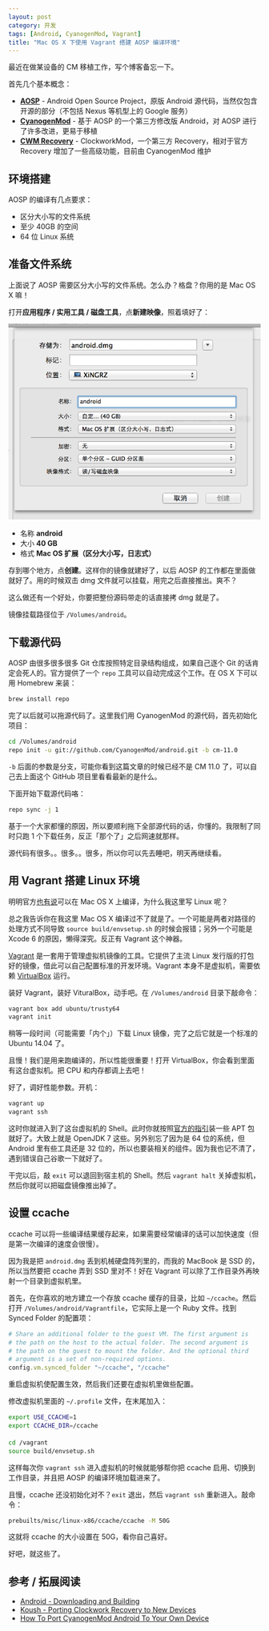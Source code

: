 ```yaml
---
layout: post
category: 开发
tags: [Android, CyanogenMod, Vagrant]
title: "Mac OS X 下使用 Vagrant 搭建 AOSP 编译环境"
---
```


最近在做某设备的 CM 移植工作，写个博客备忘一下。

首先几个基本概念：

- **[AOSP](https://source.android.com)** - Android Open Source Project，原版 Android 源代码，当然仅包含开源的部分（不包括 Nexus 等机型上的 Google 服务）
- **[CyanogenMod](http://wiki.cyanogenmod.com)** - 基于 AOSP 的一个第三方修改版 Android，对 AOSP 进行了许多改进，更易于移植
- **[CWM Recovery](https://github.com/cyanogenmod/android_bootable_recovery)** - ClockworkMod，一个第三方 Recovery，相对于官方 Recovery 增加了一些高级功能，目前由 CyanogenMod 维护

## 环境搭建

AOSP 的编译有几点要求：

- 区分大小写的文件系统
- 至少 40GB 的空间
- 64 位 Linux 系统

## 准备文件系统

上面说了 AOSP 需要区分大小写的文件系统。怎么办？格盘？你用的是 Mac OS X 嘛！

打开**应用程序 / 实用工具 / 磁盘工具**，点**新建映像**，照着填好了：

![新建映像](/attachs/aosp-partition-image.png)

- 名称 **android**
- 大小 **40 GB**
- 格式 **Mac OS 扩展（区分大小写，日志式）**

存到哪个地方，点**创建**。这样你的镜像就建好了，以后 AOSP 的工作都在里面做就好了。用的时候双击 dmg 文件就可以挂载，用完之后直接推出。爽不？

这么做还有一个好处，你要把整份源码带走的话直接拷 dmg 就是了。

镜像挂载路径位于 `/Volumes/android`。

## 下载源代码

AOSP 由很多很多很多 Git 仓库按照特定目录结构组成，如果自己逐个 Git 的话肯定会死人的。官方提供了一个 `repo` 工具可以自动完成这个工作。在 OS X 下可以用 Homebrew 来装：

```sh
brew install repo
```

完了以后就可以拖源代码了。这里我们用 CyanogenMod 的源代码，首先初始化项目：

```sh
cd /Volumes/android
repo init -u git://github.com/CyanogenMod/android.git -b cm-11.0
```

`-b` 后面的参数是分支，可能你看到这篇文章的时候已经不是 CM 11.0 了，可以自己去上面这个 GitHub 项目里看看最新的是什么。

下面开始下载源代码咯：

```sh
repo sync -j 1
```

基于一个大家都懂的原因，所以要顺利拖下全部源代码的话，你懂的。我限制了同时只跑 1 个下载任务，反正「那个了」之后网速就那样。

源代码有很多。。很多。。很多，所以你可以先去睡吧，明天再继续看。

## 用 Vagrant 搭建 Linux 环境

明明官方[也有说](https://source.android.com/source/initializing.html#setting-up-a-mac-os-x-build-environment)可以在 Mac OS X 上编译，为什么我这里写 Linux 呢？

总之我告诉你在我这里 Mac OS X 编译过不了就是了。一个可能是两者对路径的处理方式不同导致 `source build/envsetup.sh` 的时候会报错；另外一个可能是 Xcode 6 的原因，懒得深究。反正有 Vagrant 这个神器。

[Vagrant](http://www.vagrantbox.es/) 是一套用于管理虚拟机镜像的工具。它提供了主流 Linux 发行版的打包好的镜像，借此可以自己配置标准的开发环境。Vagrant 本身不是虚拟机，需要依赖 [VirtualBox](https://www.virtualbox.org/) 运行。

装好 Vagrant，装好 VituralBox，动手吧。在 `/Volumes/android` 目录下敲命令：

```sh
vagrant box add ubuntu/trusty64
vagrant init
```

稍等一段时间（可能需要「内个」）下载 Linux 镜像，完了之后它就是一个标准的 Ubuntu 14.04 了。

且慢！我们是用来跑编译的，所以性能很重要！打开 VirtualBox，你会看到里面有这台虚拟机。把 CPU 和内存都调上去吧！

好了，调好性能参数。开机：

```sh
vagrant up
vagrant ssh
```

这时你就进入到了这台虚拟机的 Shell。此时你就按照[官方的指引](http://source.android.com/source/initializing.html#setting-up-a-linux-build-environment)装一些 APT 包就好了。大致上就是 OpenJDK 7 这些。另外别忘了因为是 64 位的系统，但 Android 里有些工具还是 32 位的，所以也要装相关的组件。因为我也记不清了，遇到错误自己谷歌一下就好了。



干完以后，敲 `exit` 可以退回到宿主机的 Shell。然后 `vagrant halt` 关掉虚拟机，然后你就可以把磁盘镜像推出掉了。

## 设置 ccache

ccache 可以将一些编译结果缓存起来，如果需要经常编译的话可以加快速度（但是第一次编译的速度会很慢）。

因为我是把 `android.dmg` 丢到机械硬盘阵列里的，而我的 MacBook 是 SSD 的，所以当然要把 ccache 弄到 SSD 里对不！好在 Vagrant 可以除了工作目录外再映射一个目录到虚拟机里。

首先，在你喜欢的地方建立一个存放 ccache 缓存的目录，比如 `~/ccache`。然后打开 `/Volumes/android/Vagrantfile`，它实际上是一个 Ruby 文件。找到 Synced Folder 的配置项：

```ruby
# Share an additional folder to the guest VM. The first argument is
# the path on the host to the actual folder. The second argument is
# the path on the guest to mount the folder. And the optional third
# argument is a set of non-required options.
config.vm.synced_folder "~/ccache", "/ccache"
```

重启虚拟机使配置生效，然后我们还要在虚拟机里做些配置。

修改虚拟机里面的 `~/.profile` 文件，在末尾加入：

```sh
export USE_CCACHE=1
export CCACHE_DIR=/ccache

cd /vagrant
source build/envsetup.sh
```

这样每次你 `vagrant ssh` 进入虚拟机的时候就能够帮你把 ccache 启用、切换到工作目录，并且把 AOSP 的编译环境加载进来了。

且慢，ccache 还没初始化对不？`exit` 退出，然后 `vagrant ssh` 重新进入。敲命令：

```sh
prebuilts/misc/linux-x86/ccache/ccache -M 50G
```

这就将 ccache 的大小设置在 50G，看你自己喜好。

好吧，就这些了。

## 参考 / 拓展阅读

- [Android - Downloading and Building](http://source.android.com/source/building.html)
- [Koush - Porting Clockwork Recovery to New Devices](http://www.koushikdutta.com/2010/10/porting-clockwork-recovery-to-new.html)
- [How To Port CyanogenMod Android To Your Own Device](http://wiki.cyanogenmod.org/w/Doc:_porting_intro)
